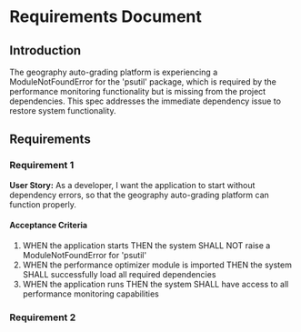 # Requirements Document

## Introduction

The geography auto-grading platform is experiencing a ModuleNotFoundError for the 'psutil' package, which is required by the performance monitoring functionality but is missing from the project dependencies. This spec addresses the immediate dependency issue to restore system functionality.

## Requirements

### Requirement 1

**User Story:** As a developer, I want the application to start without dependency errors, so that the geography auto-grading platform can function properly.

#### Acceptance Criteria

1. WHEN the application starts THEN the system SHALL NOT raise a ModuleNotFoundError for 'psutil'
2. WHEN the performance optimizer module is imported THEN the system SHALL successfully load all required dependencies
3. WHEN the application runs THEN the system SHALL have access to all performance monitoring capabilities

### Requirement 2